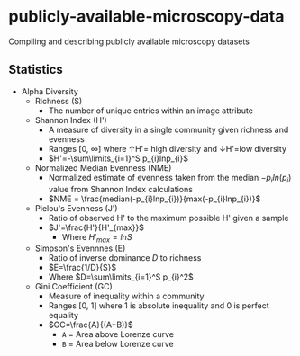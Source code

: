 # publicly-available-microscopy-data
Compiling and describing publicly available microscopy datasets

## Statistics
* Alpha Diversity
  * Richness (S)
      * The number of unique entries within an image attribute
  * Shannon Index (H')
      * A measure of diversity in a single community given richness and evenness
      * Ranges [0, $\infty$] where ↑H'= high diversity and ↓H'=low diversity
      * $H'=-\sum\limits_{i=1}^S p_{i}lnp_{i}$
  * Normalized Median Evenness (NME)
      * Normalized estimate of evenness taken from the median $-p_iln(p_i)$ value from Shannon Index calculations
      * $NME = \frac{median(-p_{i}lnp_{i})}{max(-p_{i}lnp_{i})}$
  * Pielou's Evenness (J')
      * Ratio of observed H' to the maximum possible H' given a sample
      * $J'=\frac{H'}{H'_{max}}$
        * Where $H'_{max}=lnS$
  * Simpson's Evennnes (E)
    * Ratio of inverse dominance $D$ to richness
    * $E=\frac{1/D}{S}$
    * Where $D=\sum\limits_{i=1}^S p_{i}^2$
  * Gini Coefficient (GC)
    * Measure of inequality within a community
    * Ranges [0, 1] where 1 is absolute inequality and 0 is perfect equality
    * $GC=\frac{A}{(A+B)}$
      * `A` = Area above Lorenze curve
      * `B` = Area below Lorenze curve

